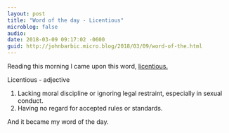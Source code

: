 ```yaml
---
layout: post
title: "Word of the day - Licentious"
microblog: false
audio: 
date: 2018-03-09 09:17:02 -0600
guid: http://johnbarbic.micro.blog/2018/03/09/word-of-the.html
---
```

Reading this morning I came upon this word, [licentious.](https://www.wordnik.com/words/licentious)  

Licentious - adjective

1. Lacking moral discipline or ignoring legal restraint, especially in sexual conduct. 
2. Having no regard for accepted rules or standards.

And it became my word of the day.
